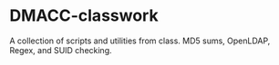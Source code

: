 # DMACC-classwork

A collection of scripts and utilities from class.  MD5 sums, OpenLDAP, Regex, and SUID checking.
